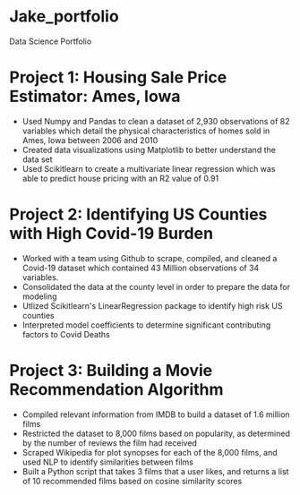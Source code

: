 # Jake_portfolio
Data Science Portfolio

# Project 1: Housing Sale Price Estimator: Ames, Iowa
* Used Numpy and Pandas to clean a dataset of 2,930 observations of 82 variables which detail the physical characteristics of homes sold in Ames, Iowa between 2006 and 2010
* Created data visualizations using Matplotlib to better understand the data set
* Used Scikitlearn to create a multivariate linear regression which was able to predict house pricing with an R2 value of 0.91

# Project 2: Identifying US Counties with High Covid-19 Burden
* Worked with a team using Github to scrape, compiled, and cleaned a Covid-19 dataset which contained 43 Million observations of 34 variables. 
* Consolidated the data at the county level in order to prepare the data for modeling
* Utlized Scikitlearn's LinearRegression package to identify high risk US counties
* Interpreted model coefficients to determine significant contributing factors to Covid Deaths

# Project 3: Building a Movie Recommendation Algorithm
* Compiled relevant information from IMDB to build a dataset of 1.6 million films
* Restricted the dataset to 8,000 films based on popularity, as determined by the number of reviews the film had received
* Scraped Wikipedia for plot synopses for each of the 8,000 films, and used NLP to identify similarities between films
* Built a Python script that takes 3 films that a user likes, and returns a list of 10 recommended films based on cosine similarity scores
